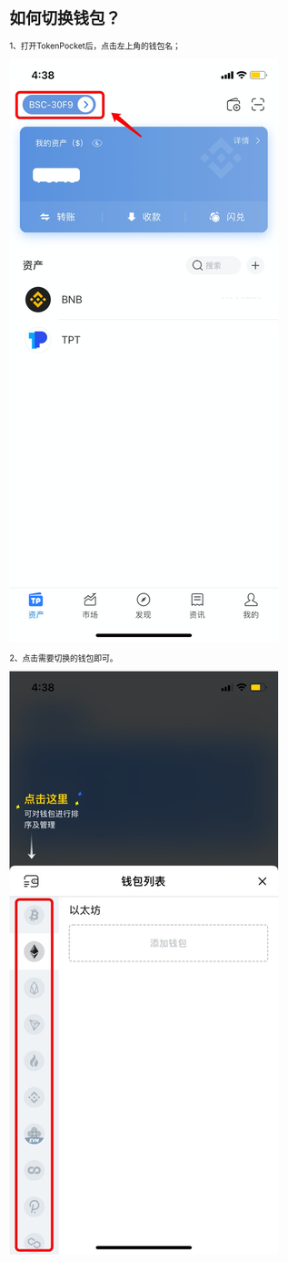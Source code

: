 # 如何切换钱包？

1、打开TokenPocket后，点击左上角的钱包名；

![](<../../.gitbook/assets/1 (32) (1) (1).png>)

2、点击需要切换的钱包即可。

![](../../.gitbook/assets/qie-huan-2.jpg)

